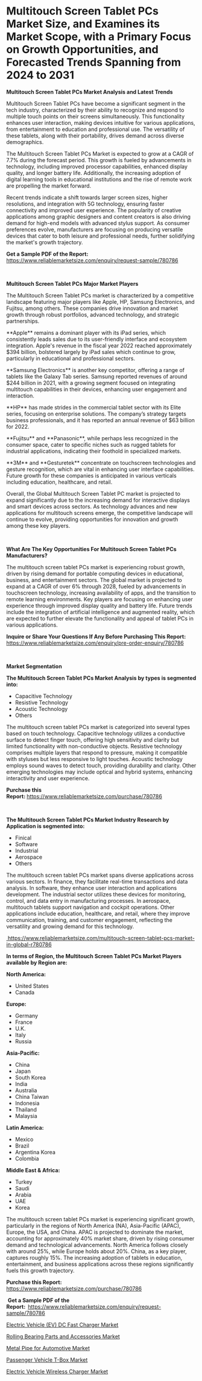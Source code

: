 <p><h1>Multitouch Screen Tablet PCs Market Size, and Examines its Market Scope, with a Primary Focus on Growth Opportunities, and Forecasted Trends Spanning from 2024 to 2031</h1></p><p><strong>Multitouch Screen Tablet PCs Market Analysis and Latest Trends</strong></p>
<p><p>Multitouch Screen Tablet PCs have become a significant segment in the tech industry, characterized by their ability to recognize and respond to multiple touch points on their screens simultaneously. This functionality enhances user interaction, making devices intuitive for various applications, from entertainment to education and professional use. The versatility of these tablets, along with their portability, drives demand across diverse demographics.</p><p>The Multitouch Screen Tablet PCs Market is expected to grow at a CAGR of 7.7% during the forecast period. This growth is fueled by advancements in technology, including improved processor capabilities, enhanced display quality, and longer battery life. Additionally, the increasing adoption of digital learning tools in educational institutions and the rise of remote work are propelling the market forward.</p><p>Recent trends indicate a shift towards larger screen sizes, higher resolutions, and integration with 5G technology, ensuring faster connectivity and improved user experience. The popularity of creative applications among graphic designers and content creators is also driving demand for high-end models with advanced stylus support. As consumer preferences evolve, manufacturers are focusing on producing versatile devices that cater to both leisure and professional needs, further solidifying the market's growth trajectory.</p></p>
<p><strong>Get a Sample PDF of the Report:&nbsp;</strong> <a href="https://www.reliablemarketsize.com/enquiry/request-sample/780786?utm_campaign=1721&utm_medium=2&utm_source=Github&utm_content=ia&utm_term=15102024&utm_id=multitouch-screen-tablet-pcs">https://www.reliablemarketsize.com/enquiry/request-sample/780786</a></p>
<p>&nbsp;</p>
<p><strong>Multitouch Screen Tablet PCs Major Market Players</strong></p>
<p><p>The Multitouch Screen Tablet PCs market is characterized by a competitive landscape featuring major players like Apple, HP, Samsung Electronics, and Fujitsu, among others. These companies drive innovation and market growth through robust portfolios, advanced technology, and strategic partnerships.</p><p>**Apple** remains a dominant player with its iPad series, which consistently leads sales due to its user-friendly interface and ecosystem integration. Apple's revenue in the fiscal year 2022 reached approximately $394 billion, bolstered largely by iPad sales which continue to grow, particularly in educational and professional sectors.</p><p>**Samsung Electronics** is another key competitor, offering a range of tablets like the Galaxy Tab series. Samsung reported revenues of around $244 billion in 2021, with a growing segment focused on integrating multitouch capabilities in their devices, enhancing user engagement and interaction.</p><p>**HP** has made strides in the commercial tablet sector with its Elite series, focusing on enterprise solutions. The company’s strategy targets business professionals, and it has reported an annual revenue of $63 billion for 2022.</p><p>**Fujitsu** and **Panasonic**, while perhaps less recognized in the consumer space, cater to specific niches such as rugged tablets for industrial applications, indicating their foothold in specialized markets.</p><p>**3M** and **Gesturetek** concentrate on touchscreen technologies and gesture recognition, which are vital in enhancing user interface capabilities. Future growth for these companies is anticipated in various verticals including education, healthcare, and retail.</p><p>Overall, the Global Multitouch Screen Tablet PC market is projected to expand significantly due to the increasing demand for interactive displays and smart devices across sectors. As technology advances and new applications for multitouch screens emerge, the competitive landscape will continue to evolve, providing opportunities for innovation and growth among these key players.</p></p>
<p>&nbsp;</p>
<p><strong>What Are The Key Opportunities For Multitouch Screen Tablet PCs Manufacturers?</strong></p>
<p><p>The multitouch screen tablet PCs market is experiencing robust growth, driven by rising demand for portable computing devices in educational, business, and entertainment sectors. The global market is projected to expand at a CAGR of over 6% through 2028, fueled by advancements in touchscreen technology, increasing availability of apps, and the transition to remote learning environments. Key players are focusing on enhancing user experience through improved display quality and battery life. Future trends include the integration of artificial intelligence and augmented reality, which are expected to further elevate the functionality and appeal of tablet PCs in various applications.</p></p>
<p><strong>Inquire or Share Your Questions If Any Before Purchasing This Report:</strong> <a href="https://www.reliablemarketsize.com/enquiry/pre-order-enquiry/780786?utm_campaign=1721&utm_medium=2&utm_source=Github&utm_content=ia&utm_term=15102024&utm_id=multitouch-screen-tablet-pcs">https://www.reliablemarketsize.com/enquiry/pre-order-enquiry/780786</a></p>
<p>&nbsp;</p>
<p><strong>Market Segmentation</strong></p>
<p><strong>The Multitouch Screen Tablet PCs Market Analysis by types is segmented into:</strong></p>
<p><ul><li>Capacitive Technology</li><li>Resistive Technology</li><li>Acoustic Technology</li><li>Others</li></ul></p>
<p><p>The multitouch screen tablet PCs market is categorized into several types based on touch technology. Capacitive technology utilizes a conductive surface to detect finger touch, offering high sensitivity and clarity but limited functionality with non-conductive objects. Resistive technology comprises multiple layers that respond to pressure, making it compatible with styluses but less responsive to light touches. Acoustic technology employs sound waves to detect touch, providing durability and clarity. Other emerging technologies may include optical and hybrid systems, enhancing interactivity and user experience.</p></p>
<p><strong>Purchase this Report:&nbsp;</strong><a href="https://www.reliablemarketsize.com/purchase/780786?utm_campaign=1721&utm_medium=2&utm_source=Github&utm_content=ia&utm_term=15102024&utm_id=multitouch-screen-tablet-pcs">https://www.reliablemarketsize.com/purchase/780786</a></p>
<p>&nbsp;</p>
<p><strong>The Multitouch Screen Tablet PCs Market Industry Research by Application is segmented into:</strong></p>
<p><ul><li>Finical</li><li>Software</li><li>Industrial</li><li>Aerospace</li><li>Others</li></ul></p>
<p><p>The multitouch screen tablet PCs market spans diverse applications across various sectors. In finance, they facilitate real-time transactions and data analysis. In software, they enhance user interaction and applications development. The industrial sector utilizes these devices for monitoring, control, and data entry in manufacturing processes. In aerospace, multitouch tablets support navigation and cockpit operations. Other applications include education, healthcare, and retail, where they improve communication, training, and customer engagement, reflecting the versatility and growing demand for this technology.</p></p>
<p><a href="https://www.reliablemarketsize.com/multitouch-screen-tablet-pcs-market-in-global-r780786?utm_campaign=1721&utm_medium=2&utm_source=Github&utm_content=ia&utm_term=15102024&utm_id=multitouch-screen-tablet-pcs">&nbsp;https://www.reliablemarketsize.com/multitouch-screen-tablet-pcs-market-in-global-r780786</a></p>
<p><strong>In terms of Region, the Multitouch Screen Tablet PCs Market Players available by Region are:</strong></p>
<p>
    <p> <strong> North America: </strong>
        <ul>
            <li>United States</li>
            <li>Canada</li>
        </ul>
        </p> 
    <p> <strong> Europe: </strong>
        <ul>
            <li>Germany</li>
            <li>France</li>
            <li>U.K.</li>
            <li>Italy</li>
            <li>Russia</li>
        </ul>
        </p> 
    <p> <strong> Asia-Pacific: </strong>
        <ul>
            <li>China</li>
            <li>Japan</li>
            <li>South Korea</li>
            <li>India</li>
            <li>Australia</li>
            <li>China Taiwan</li>
            <li>Indonesia</li>
            <li>Thailand</li>
            <li>Malaysia</li>
        </ul>
        </p> 
    <p> <strong> Latin America: </strong>
        <ul>
            <li>Mexico</li>
            <li>Brazil</li>
            <li>Argentina Korea</li>
            <li>Colombia</li>
        </ul>
        </p> 
    <p> <strong> Middle East & Africa: </strong>
        <ul>
            <li>Turkey</li>
            <li>Saudi</li>
            <li>Arabia</li>
            <li>UAE</li>
            <li>Korea</li>
        </ul>
    </p>
    </p>
<p><p>The multitouch screen tablet PCs market is experiencing significant growth, particularly in the regions of North America (NA), Asia-Pacific (APAC), Europe, the USA, and China. APAC is projected to dominate the market, accounting for approximately 40% market share, driven by rising consumer demand and technological advancements. North America follows closely with around 25%, while Europe holds about 20%. China, as a key player, captures roughly 15%. The increasing adoption of tablets in education, entertainment, and business applications across these regions significantly fuels this growth trajectory.</p></p>
<p><strong>Purchase this Report: </strong><a href="https://www.reliablemarketsize.com/purchase/780786?utm_campaign=1721&utm_medium=2&utm_source=Github&utm_content=ia&utm_term=15102024&utm_id=multitouch-screen-tablet-pcs">https://www.reliablemarketsize.com/purchase/780786</a></p>
<p>&nbsp;<strong>Get a Sample PDF of the Report:&nbsp;&nbsp;</strong><a href="https://www.reliablemarketsize.com/enquiry/request-sample/780786?utm_campaign=1721&utm_medium=2&utm_source=Github&utm_content=ia&utm_term=15102024&utm_id=multitouch-screen-tablet-pcs">https://www.reliablemarketsize.com/enquiry/request-sample/780786</a></p>
<p><strong></strong></p>
<p><p><a href="https://www.linkedin.com/pulse/unlocking-growth-potential-strategic-analysis-electric-qfsuc?utm_campaign=1721&utm_medium=2&utm_source=Github&utm_content=ia&utm_term=15102024&utm_id=multitouch-screen-tablet-pcs">Electric Vehicle (EV) DC Fast Charger Market</a></p><p><a href="https://github.com/AlisaRowe24/Market-Research-Report-List-1/blob/main/rolling-bearing-parts-and-accessories-market.md?utm_campaign=1721&utm_medium=2&utm_source=Github&utm_content=ia&utm_term=15102024&utm_id=multitouch-screen-tablet-pcs">Rolling Bearing Parts and Accessories Market</a></p><p><a href="https://www.linkedin.com/pulse/metal-pipe-automotive-market-emerging-trends-future-prospects-5fiic?utm_campaign=1721&utm_medium=2&utm_source=Github&utm_content=ia&utm_term=15102024&utm_id=multitouch-screen-tablet-pcs">Metal Pipe for Automotive Market</a></p><p><a href="https://www.linkedin.com/pulse/passenger-vehicle-t-box-industry-sector-market-dynamics-vjhsc?utm_campaign=1721&utm_medium=2&utm_source=Github&utm_content=ia&utm_term=15102024&utm_id=multitouch-screen-tablet-pcs">Passenger Vehicle T-Box Market</a></p><p><a href="https://www.linkedin.com/pulse/global-electric-vehicle-wireless-charger-market-trends-zcfnc?utm_campaign=1721&utm_medium=2&utm_source=Github&utm_content=ia&utm_term=15102024&utm_id=multitouch-screen-tablet-pcs">Electric Vehicle Wireless Charger Market</a></p></p>